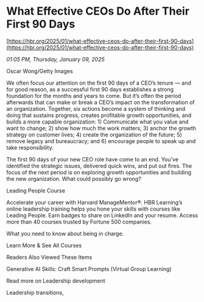 # What Effective CEOs Do After Their First 90 Days

[https://hbr.org/2025/01/what-effective-ceos-do-after-their-first-90-days](https://hbr.org/2025/01/what-effective-ceos-do-after-their-first-90-days)

*01:05 PM, Thursday, January 09, 2025*

Oscar Wong/Getty Images

We often focus our attention on the first 90 days of a CEO’s tenure — and for good reason, as a successful first 90 days establishes a strong foundation for the months and years to come. But it’s often the period afterwards that can make or break a CEO’s impact on the transformation of an organization. Together, six actions become a system of thinking and doing that sustains progress, creates profitable growth opportunities, and builds a more capable organization: 1) Communicate what you value and want to change; 2) show how much the work matters; 3) anchor the growth strategy on customer lives; 4) create the organization of the future; 5) remove legacy and bureaucracy; and 6) encourage people to speak up and take responsibility.

The first 90 days of your new CEO role have come to an end. You’ve identified the strategic issues, delivered quick wins, and put out fires. The focus of the next period is on exploring growth opportunities and building the new organization. What could possibly go wrong?

Leading People Course

Accelerate your career with Harvard ManageMentor®. HBR Learning’s online leadership training helps you hone your skills with courses like Leading People. Earn badges to share on LinkedIn and your resume. Access more than 40 courses trusted by Fortune 500 companies.

What you need to know about being in charge.

Learn More & See All Courses

Readers Also Viewed These Items

Generative AI Skills: Craft Smart Prompts (Virtual Group Learning)

Read more on Leadership development

Leadership transitions,

